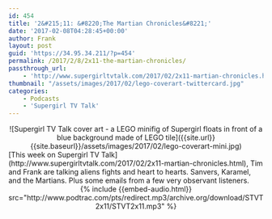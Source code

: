 ```yaml
---
id: 454
title: '2&#215;11: &#8220;The Martian Chronicles&#8221;'
date: '2017-02-08T04:28:45+00:00'
author: Frank
layout: post
guid: 'https://34.95.34.211/?p=454'
permalink: /2017/2/8/2x11-the-martian-chronicles/
passthrough_url:
    - 'http://www.supergirltvtalk.com/2017/02/2x11-martian-chronicles.html'
thumbnail: "/assets/images/2017/02/lego-coverart-twittercard.jpg"
categories:
    - Podcasts
    - 'Supergirl TV Talk'
---
```


<div markdown="1" style="text-align: center;">
![Supergirl TV Talk cover art - a LEGO minifig of Supergirl floats in front of a blue background made of LEGO tile]({{site.url}}{{site.baseurl}}/assets/images/2017/02/lego-coverart-mini.jpg)
</div>
[This week on Supergirl TV Talk](http://www.supergirltvtalk.com/2017/02/2x11-martian-chronicles.html), Tim and Frank are talking aliens fights and heart to hearts. Sanvers, Karamel, and the Martians. Plus some emails from a few very observant listeners.

<div markdown="1" style="text-align: center;">
{% include {{embed-audio.html}} src="http://www.podtrac.com/pts/redirect.mp3/archive.org/download/STVT2x11/STVT2x11.mp3" %}